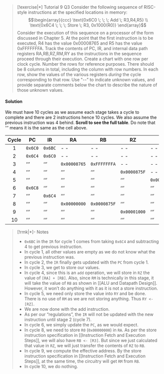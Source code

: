 
>[!exercise|*] Tutorial $9$ Q$3$
>Consider the following sequence of RISC-style instructions at the specified locations in memory: $$\begin{array}{ccc}  \text{0x6C0 \; \; \; Add \; R3,R4,R5} \\ \text{0x6C4 \; \; \; Store \; R3, 0x1000(R0)} \end{array}$$
>Consider the execution of this sequence on a processor of the form discussed in Chapter 5. At the point that the first instruction is to be executed, R4 has the value 0x00008765 and R5 has the value 0xFFFFFFFA. Track the contents of PC, IR, and internal data path registers RA,RB,RZ,RM,RY as the instructions in the sequence proceed through their execution. Create a chart with one row per clock cycle. Number the rows for reference purposes. There should be 8 columns in total, including the column with row numbers. In each row, show the values of the various registers _during_ the cycle corresponding to that row. Use "--" to indicate unknown values, and provide separate comments below the chart to describe the nature of those unknown values.

#### Solution
We must have $10$ cycles as we assume each stage takes a cycle to complete and there are $2$ instructions hence $10$ cycles. We also assume the previous instruction was $4$ behind. **Scroll to see the full table**.
Do note that ‘‘’ means it is the same as the cell above.

| Cycle | PC      | IR      | RA           | RB           | RZ           | RY           | RM           |
| :---: | ------- | ------- | ------------ | ------------ | ------------ | ------------ | ------------ |
|   1   | `0x6C0` | `0x6BC` | - -          | - -          | - -          | - -          | - -          |
|   2   | `0x6C4` | `0x6C0` | - -          | - -          | - -          | - -          | - -          |
|   3   | ‘‘’     | ‘‘’     | `0x00008765` | `0xFFFFFFFA` | - -          | - -          | - -          |
|   4   | ‘‘’     | ‘‘’     | ‘‘’          | ‘‘’          | `0x0000875F` | - -          | `0xFFFFFFFA` |
|   5   | ‘‘’     | ‘‘’     | ‘‘’          | ‘‘’          | ‘‘’          | `0x0000875F` | ‘‘’          |
|   6   | `0x6C8` | ‘‘’     | ‘‘’          | ‘‘’          | ‘‘’          | ‘‘’          | ‘‘’          |
|   7   | ‘‘’     | `0x6C4` | ‘‘’          | ‘‘’          | ‘‘’          | ‘‘’          | ‘‘’          |
|   8   | ‘‘’     | ‘‘’     | `0x00000000` | `0x0000875F` | ‘‘’          | ‘‘’          | ‘‘’          |
|   9   | ‘‘’     | ‘‘’     | ‘‘’          | ‘‘’          | `0x00001000` | ‘‘’          | `0x0000875F` |
|  10   | ‘‘’     | ‘‘’     | ‘‘’          | ‘‘’          | ‘‘’          | ‘‘’          | ‘‘’          |

>[!rmk|*]- Notes
>- `0x6BC` in the `IR` for cycle $1$ comes from taking `0x6C4` and subtracting $4$ to get previous instruction.
>- In cycle $1$, all other values are empty as we do not know what the previous instruction was.
>-  In cycle $2$, the `IR` finally gets updated with the `PC` from cycle $1$.
>- In cycle $3$, we get to store our values.
>- In cycle $4$, since this is an `add` operation, we will store in `RZ` the value of `[RA] + [RB]`. Also, since `RM` is technically in this stage, it will take the value of `RB` as shown in [[ALU and Datapath Design]]. However, it won’t do anything with it as it is not a store instruction.
>- In cycle $5$, we need only store the value into `RY` and be done. There is no use of `RM` as we are not storing anything. Thus `RY <- [RZ]`.
>- We are now done with the add instruction.
>- As per our “regulations”, the `IR` will not be updated with the new instruction until stage $2$ (cycle $7$).
>- In cycle $6$, we simply update the `PC`, as we would expect.
>- In cycle $8$, we need to store `R0` (`0x00000000`) in `RA`. As per the store instruction specification in [[Instruction Fetch and Execution Steps]], we will also have `RB <- [R3]`. But since we just calculated that value in `RZ`, we will just transfer the contents of `RZ` to `RB`. 
>- In cycle $9$, we compute the effective address. By the store instruction specification in [[Instruction Fetch and Execution Steps]], at the same time, the circuitry will get `RM` from `RB`. 
>- In cycle $10$, we do nothing.


